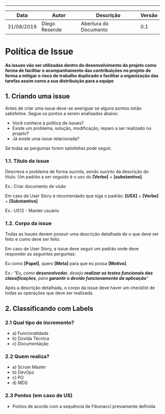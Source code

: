 ﻿---
| Data | Autor  | Descrição | Versão |
|--|--|--|--|
|31/08/2019|Diego Resende|Abertura do Documento|0.1|

# Política de Issue

**As issues vão ser utilizadas dentro do desenvolvimento do projeto como forma de facilitar o acompanhamento das contribuições no projeto de forma a mitigar o risco de trabalho duplicado e facilitar a organização das tarefas assim como a sua distribuição para a equipe**

## 1. **Criando uma issue**

Antes de criar uma issue deve-se averiguar se alguns pontos estão satisfeitos. Segue os pontos a serem analisados abaixo:

 - Você conhece a política de issues?
 - Existe um problema, solução, modificação, reparo a ser realizado no projeto?
 - Já existe uma issue relacionada?
 
 Se todas as perguntas forem satisfeitas pode seguir.

### 1.1. **Título da issue**

Descreva o problema de forma sucinta, sendo sucinto da descrição do título. Um padrão a ser seguido é o uso do **[Verbo]** + **[substantivo]**.

Ex.: Criar documento de visão

Em caso de User Story é recomendado que siga o padrão: **[USX]** + **[Verbo]** + **[Substantivo]**

Ex.: US12 - Manter usuário

### 1.2. **Corpo da issue**

Todas as Issues devem possuir uma descrição detalhada de o que deve ser feito e como deve ser feito.

Em caso de User Story, a issue deve seguir um padrão onde deve responder as seguintes perguntas:

Eu como **[Papel]**, quero **[Meta]** para que eu possa **[Motivo]**.

Ex.: *“Eu, como **desenvolvedor**, desejo **realizar os testes funcionais das classificações**, para **garantir o devido funcionamento da aplicação**”*

Após a descrição detalhada, o corpo da issue deve haver um checklist de todas as operações que deve ser realizada.

## 2. **Classificando com Labels**
### 2.1 **Qual tipo de incremento?**

 - a) Funcionalidade
 - b) Dúvida Técnica
 - c) Documentação

### 2.2 **Quem realiza?**

 - a)  Scrum Master
 - b) DevOps
 - c) PO
 - d) MDS
 
### 2.3 **Pontos (em caso de US)**
- Pontos de acordo com a sequência de Fibonacci previamente definida
